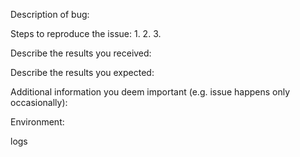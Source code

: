 Description of bug:

Steps to reproduce the issue: 1. 2. 3.

Describe the results you received:

Describe the results you expected:

Additional information you deem important (e.g. issue happens only occasionally):

Environment:

logs
